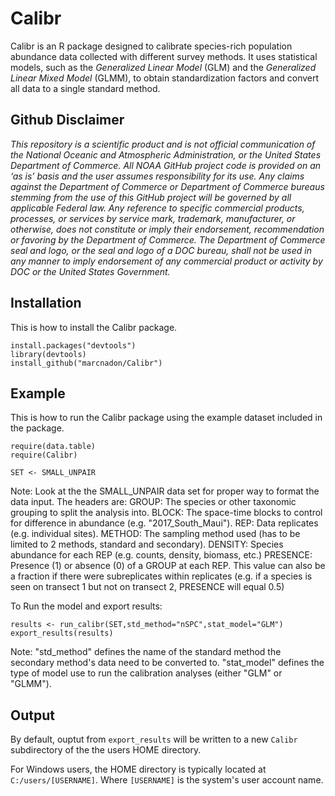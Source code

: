 # Calibr

Calibr is an R package designed to calibrate species-rich population abundance data collected with different survey methods. It uses statistical models, such as the _Generalized Linear Model_ (GLM) and the _Generalized Linear Mixed Model_ (GLMM), to obtain standardization factors and convert all data to a single standard method.

## Github Disclaimer

_This repository is a scientific product and is not official communication of the National Oceanic and Atmospheric Administration, or the United States Department of Commerce. All NOAA GitHub project code is provided on an ‘as is’ basis and the user assumes responsibility for its use. Any claims against the Department of Commerce or Department of Commerce bureaus stemming from the use of this GitHub project will be governed by all applicable Federal law. Any reference to specific commercial products, processes, or services by service mark, trademark, manufacturer, or otherwise, does not constitute or imply their endorsement, recommendation or favoring by the Department of Commerce. The Department of Commerce seal and logo, or the seal and logo of a DOC bureau, shall not be used in any manner to imply endorsement of any commercial product or activity by DOC or the United States Government._

## Installation

This is how to install the Calibr package.

```
install.packages("devtools")
library(devtools)
install_github("marcnadon/Calibr")
```

## Example 

This is how to run the Calibr package using the example dataset included in the package.

```
require(data.table) 
require(Calibr)

SET <- SMALL_UNPAIR
```
Note:
Look at the the SMALL_UNPAIR data set for proper way to format the data input.
The headers are:
GROUP: The species or other taxonomic grouping to split the analysis into.
BLOCK: The space-time blocks to control for difference in abundance (e.g. "2017_South_Maui").
REP: Data replicates (e.g. individual sites).
METHOD: The sampling method used (has to be limited to 2 methods, standard and secondary).
DENSITY: Species abundance for each REP (e.g. counts, density, biomass, etc.)
PRESENCE: Presence (1) or absence (0) of a GROUP at each REP. This value can also be a fraction if there were subreplicates within replicates
(e.g. if a species is seen on transect 1 but not on transect 2, PRESENCE will equal 0.5)

To Run the model and export results:
```
results <- run_calibr(SET,std_method="nSPC",stat_model="GLM")
export_results(results)

```
Note:
"std_method" defines the name of the standard method the secondary method's data need to be converted to.
"stat_model" defines the type of model use to run the calibration analyses (either "GLM" or "GLMM").

## Output

By default, ouptut from `export_results` will be written to a new `Calibr` subdirectory of the the users HOME directory. 

For Windows users, the HOME directory is typically located at `C:/users/[USERNAME]`. Where `[USERNAME]` is the system's user account name.
